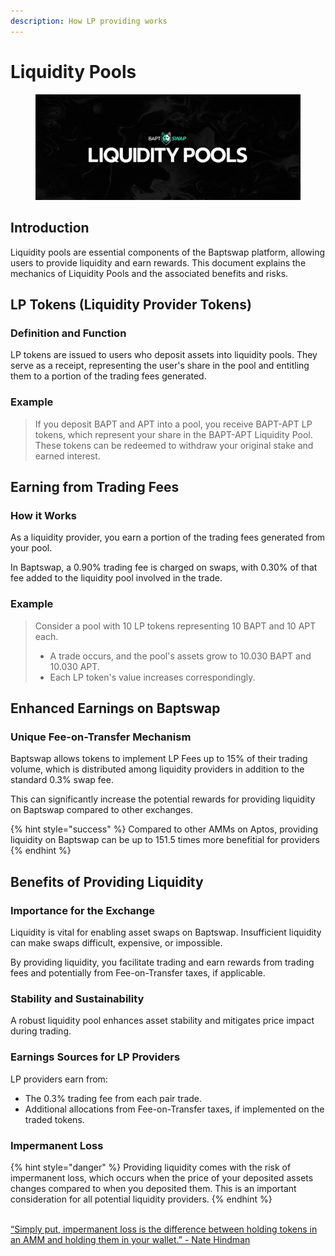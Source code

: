 ```yaml
---
description: How LP providing works
---
```


# Liquidity Pools

<figure><img src="../../../../.gitbook/assets/LiqPools (1).png" alt=""><figcaption></figcaption></figure>

## Introduction

Liquidity pools are essential components of the Baptswap platform, allowing users to provide liquidity and earn rewards. This document explains the mechanics of Liquidity Pools and the associated benefits and risks.

## LP Tokens (Liquidity Provider Tokens)

### Definition and Function

LP tokens are issued to users who deposit assets into liquidity pools. They serve as a receipt, representing the user's share in the pool and entitling them to a portion of the trading fees generated.

### Example

> If you deposit BAPT and APT into a pool, you receive BAPT-APT LP tokens, which represent your share in the BAPT-APT Liquidity Pool. These tokens can be redeemed to withdraw your original stake and earned interest.

## Earning from Trading Fees

### How it Works

As a liquidity provider, you earn a portion of the trading fees generated from your pool.

In Baptswap, a 0.90% trading fee is charged on swaps, with 0.30% of that fee added to the liquidity pool involved in the trade.

### Example

> Consider a pool with 10 LP tokens representing 10 BAPT and 10 APT each.
>
> * A trade occurs, and the pool's assets grow to 10.030 BAPT and 10.030 APT.
> * Each LP token's value increases correspondingly.

## Enhanced Earnings on Baptswap

### Unique Fee-on-Transfer Mechanism

Baptswap allows tokens to implement LP Fees up to 15% of their trading volume, which is distributed among liquidity providers in addition to the standard 0.3% swap fee.

This can significantly increase the potential rewards for providing liquidity on Baptswap compared to other exchanges.

{% hint style="success" %}
Compared to other AMMs on Aptos, providing liquidity on Baptswap can be up to 151.5 times more benefitial for providers
{% endhint %}

## Benefits of Providing Liquidity

### Importance for the Exchange

Liquidity is vital for enabling asset swaps on Baptswap. Insufficient liquidity can make swaps difficult, expensive, or impossible.

By providing liquidity, you facilitate trading and earn rewards from trading fees and potentially from Fee-on-Transfer taxes, if applicable.

### Stability and Sustainability

A robust liquidity pool enhances asset stability and mitigates price impact during trading.

### Earnings Sources for LP Providers

LP providers earn from:

* The 0.3% trading fee from each pair trade.
* Additional allocations from Fee-on-Transfer taxes, if implemented on the traded tokens.

### Impermanent Loss

{% hint style="danger" %}
Providing liquidity comes with the risk of impermanent loss, which occurs when the price of your deposited assets changes compared to when you deposited them. This is an important consideration for all potential liquidity providers.
{% endhint %}

\
[“Simply put, impermanent loss is the difference between holding tokens in an AMM and holding them in your wallet.” - Nate Hindman](https://blog.bancor.network/beginners-guide-to-getting-rekt-by-impermanent-loss-7c9510cb2f22)
